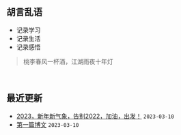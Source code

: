 ## 胡言乱语
- 记录学习
- 记录生活
- 记录感悟

> 桃李春风一杯酒，江湖雨夜十年灯
<br/>

## 最近更新
- [2023，新年新气象，告别2022，加油，出发！](https://github.com/xpblog/say-something/issues/2) `2023-03-10`
- [第一篇博文](https://github.com/xpblog/say-something/issues/1) `2023-03-10`
